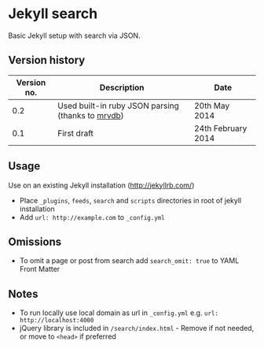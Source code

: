 Jekyll search
=============

Basic Jekyll setup with search via JSON.

Version history
---------------

| Version no. | Description  | Date |
| --- | --- | --- |
| 0.2 | Used built-in ruby JSON parsing (thanks to [mrvdb](https://github.com/mrvdb)) | 20th May 2014 |
| 0.1 | First draft | 24th February 2014 |


Usage
-----

Use on an existing Jekyll installation (http://jekyllrb.com/)

* Place ```_plugins```, ```feeds```, ```search``` and ```scripts``` directories in root of jekyll installation
* Add ```url: http://example.com``` to ```_config.yml```


Omissions
----------
* To omit a page or post from search add ```search_omit: true``` to YAML Front Matter 


Notes
-----

* To run locally use local domain as url in ```_config.yml``` e.g. ```url: http://localhost:4000```
* jQuery library is included in ```/search/index.html``` - Remove if not needed, or move to ```<head>``` if preferred
